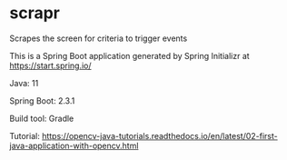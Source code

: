 # scrapr
Scrapes the screen for criteria to trigger events

This is a Spring Boot application generated by Spring Initializr at https://start.spring.io/

Java: 11

Spring Boot: 2.3.1

Build tool: Gradle

Tutorial: https://opencv-java-tutorials.readthedocs.io/en/latest/02-first-java-application-with-opencv.html
